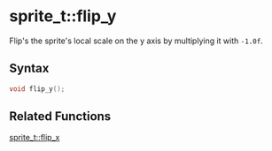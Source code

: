 # sprite_t::flip_y

Flip's the sprite's local scale on the y axis by multiplying it with `-1.0f`.

## Syntax

```cpp
void flip_y();
```

## Related Functions

[sprite_t::flip_x](https://github.com/RandyGaul/cute_framework/blob/master/doc/graphics/sprite/flip_x.md)  
